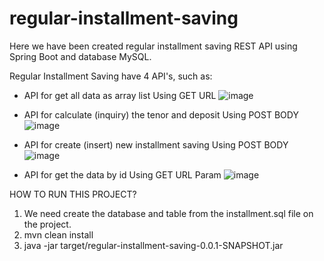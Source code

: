 # regular-installment-saving
Here we have been created regular installment saving REST API using Spring Boot and database MySQL.

Regular Installment Saving have 4 API's, such as:
- API for get all data as array list 
  Using GET URL
  ![image](https://user-images.githubusercontent.com/30804094/136701222-e00200dc-3c63-4c5e-aff1-010635d99a4d.png)

- API for calculate (inquiry) the tenor and deposit
  Using POST BODY
  ![image](https://user-images.githubusercontent.com/30804094/136701267-42c93059-1207-4c32-adcc-66e019190a9f.png)

- API for create (insert) new installment saving
  Using POST BODY
  ![image](https://user-images.githubusercontent.com/30804094/136701330-e392ad34-052d-47ae-a1b3-99dc14640aa2.png)

- API for get the data by id
  Using GET URL Param
  ![image](https://user-images.githubusercontent.com/30804094/136701390-24d5b0dc-8aa0-43f9-9723-da82d531d49d.png)

HOW TO RUN THIS PROJECT?
1. We need create the database and table from the installment.sql file on the project.
2. mvn clean install 
3. java -jar target/regular-installment-saving-0.0.1-SNAPSHOT.jar
